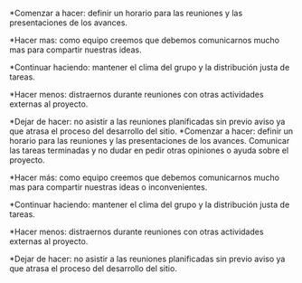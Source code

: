 *Comenzar a hacer: definir un horario para las reuniones y las presentaciones de los avances.  

*Hacer mas: como equipo creemos que debemos comunicarnos mucho mas para compartir nuestras ideas.

*Continuar haciendo: mantener el clima del grupo y la distribución justa de tareas.

*Hacer menos: distraernos durante reuniones con otras actividades externas al proyecto.

*Dejar de hacer: no asistir a las reuniones planificadas sin previo aviso ya que atrasa el proceso del desarrollo del sitio.
*Comenzar a hacer: definir un horario para las reuniones y las presentaciones de los avances. Comunicar las tareas terminadas y no dudar en pedir otras opiniones o ayuda sobre el proyecto.

*Hacer más: como equipo creemos que debemos comunicarnos mucho mas para compartir nuestras ideas o inconvenientes.

*Continuar haciendo: mantener el clima del grupo y la distribución justa de tareas.

*Hacer menos: distraernos durante reuniones con otras actividades externas al proyecto.

*Dejar de hacer: no asistir a las reuniones planificadas sin previo aviso ya que atrasa el proceso del desarrollo del sitio.